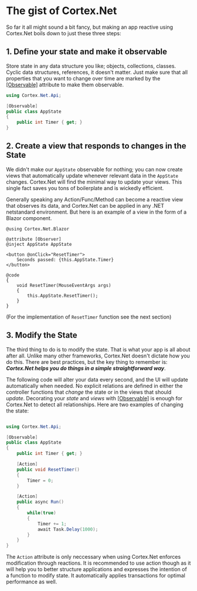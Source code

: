 # The gist of Cortex.Net

So far it all might sound a bit fancy, but making an app reactive using Cortex.Net boils down to just these three steps:

## 1. Define your state and make it observable

Store state in any data structure you like; objects, collections, classes.
Cyclic data structures, references, it doesn't matter.
Just make sure that all properties that you want to change over time are marked by the
[[Observable]](xref:Cortex.Net.Api.ObservableAttribute) attribute to make them observable.

```csharp
using Cortex.Net.Api;

[Observable]
public class AppState
{
    public int Timer { get; }
}
```


## 2. Create a view that responds to changes in the State

We didn't make our `AppState` observable for nothing;
you can now create views that automatically update whenever relevant data in the `AppState` changes.
Cortex.Net will find the minimal way to update your views.
This single fact saves you tons of boilerplate and is wickedly efficient.

Generally speaking any Action/Func/Method can become a reactive view that observes its data, and Cortex.Net can be
applied in any .NET netstandard environment. But here is an example of a view in the form of a Blazor component.

```cshtml-razor
@using Cortex.Net.Blazor

@attribute [Observer]
@inject AppState AppState

<button @onClick="ResetTimer">
    Seconds passed: {this.AppState.Timer}
</button>

@code
{
    void ResetTimer(MouseEventArgs args)
    {
        this.AppState.ResetTimer();
    }
}

```

(For the implementation of `ResetTimer` function see the next section)

## 3. Modify the State

The third thing to do is to modify the state.
That is what your app is all about after all.
Unlike many other frameworks, Cortex.Net doesn't dictate how you do this.
There are best practices, but the key thing to remember is:
**_Cortex.Net helps you do things in a simple straightforward way_**.

The following code will alter your data every second, and the UI will update automatically when needed.
No explicit relations are defined in either the controller functions that _change_ the state or in the views that
should _update_. Decorating your _state_ and _views_ with [[Observable]](xref:Cortex.Net.Api.ObservableAttribute) is
enough for Cortex.Net to detect all relationships. Here are two examples of changing the state:

```csharp

using Cortex.Net.Api;

[Observable]
public class AppState
{
    public int Timer { get; }

    [Action]
    public void ResetTimer()
    {
        Timer = 0;
    }

    [Action]
    public async Run()
    {
        while(true)
        {
            Timer += 1;
            await Task.Delay(1000);
        }
    }
}

```

The `Action` attribute is only neccessary when using Cortex.Net enforces modification through reactions.
It is recommended to use action though as it will help you to better structure applications and expresses the intention
of a function to modify state. It automatically applies transactions for optimal performance as well.